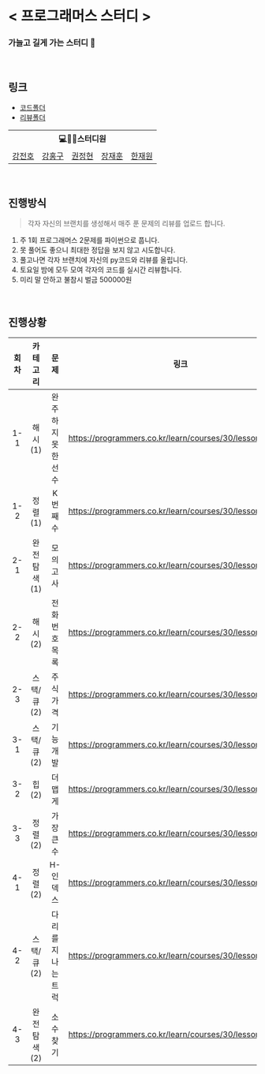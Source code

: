 # < 프로그래머스 스터디 >

### 가늘고 길게 가는 스터디 🤯

<br>

## 링크

- [코드폴더](/code)
- [리뷰폴더](/review)

<table>
    <tr>
        <th colspan=5>💻🙎‍♂스터디원</th>
    </tr>
    <tr>
        <td><a href='https://github.com/jeonbar2'>강전호</a></td>
        <td><a href='https://github.com/hon99oo'>강홍구</a></td>
        <td><a href='https://github.com/jeonghyun96'>권정현</a></td>
        <td><a href='https://github.com/jangziehn'>장재훈</a></td>
        <td><a href='https://github.com/hanjo8813'>한재원</a></td>
    </tr>
</table>

<br>

## 진행방식
> 각자 자신의 브랜치를 생성해서 매주 푼 문제의 리뷰를 업로드 합니다.
1. 주 1회 프로그래머스 2문제를 파이썬으로 풉니다.
2. 못 풀어도 좋으니 최대한 정답을 보지 않고 시도합니다.
3. 풀고나면 각자 브랜치에 자신의 py코드와 리뷰를 올립니다.
4. 토요일 밤에 모두 모여 각자의 코드를 실시간 리뷰합니다.
5. 미리 말 안하고 불참시 벌금 500000원

<br>

## 진행상황

|회차|카테고리|문제|링크|   
|:--:|:--:|:--:|:--:|
|1-1|해시(1)|완주하지 못한 선수|https://programmers.co.kr/learn/courses/30/lessons/42576|
|1-2|정렬(1)|K번째수|https://programmers.co.kr/learn/courses/30/lessons/42748|
|2-1|완전탐색(1)|모의고사|https://programmers.co.kr/learn/courses/30/lessons/42840|
|2-2|해시(2)|전화번호 목록|https://programmers.co.kr/learn/courses/30/lessons/42577|
|2-3|스택/큐(2)|주식가격|https://programmers.co.kr/learn/courses/30/lessons/42584|
|3-1|스택/큐(2)|기능개발|https://programmers.co.kr/learn/courses/30/lessons/42586|
|3-2|힙(2)|더 맵게|https://programmers.co.kr/learn/courses/30/lessons/42626|
|3-3|정렬(2)|가장 큰 수|https://programmers.co.kr/learn/courses/30/lessons/42746|
|4-1|정렬(2)|H-인덱스|https://programmers.co.kr/learn/courses/30/lessons/42747|
|4-2|스택/큐(2)|다리를 지나는 트럭|https://programmers.co.kr/learn/courses/30/lessons/42583|
|4-3|완전탐색(2)|소수 찾기|https://programmers.co.kr/learn/courses/30/lessons/42839|
